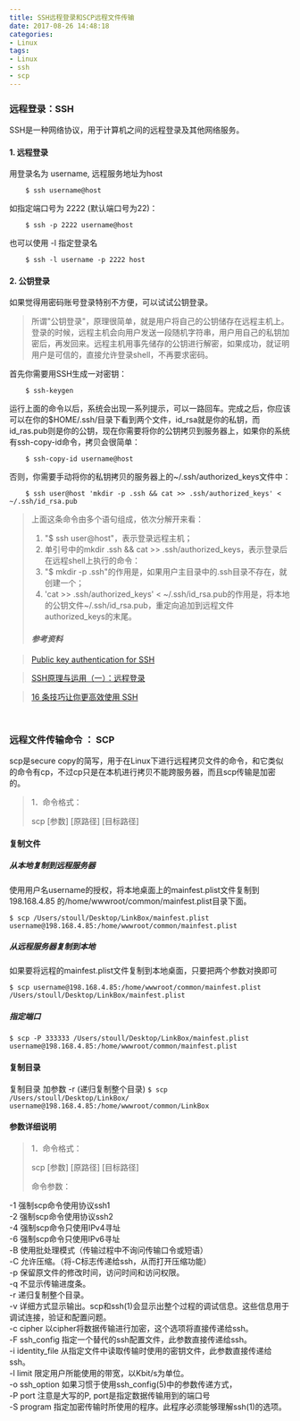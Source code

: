 ```yaml
---
title: SSH远程登录和SCP远程文件传输
date: 2017-08-26 14:48:18
categories:
- Linux
tags:
- Linux
- ssh
- scp
---
```


<!--## SSH远程登录和SCP远程文件传输-->

### 远程登录：SSH

SSH是一种网络协议，用于计算机之间的远程登录及其他网络服务。

#### 1. 远程登录

用登录名为 username, 远程服务地址为host

		$ ssh username@host

<!-- more -->
		
如指定端口号为 2222 (默认端口号为22)：

		$ ssh -p 2222 username@host

也可以使用 -l 指定登录名

		$ ssh -l username -p 2222 host
		
#### 2. 公钥登录
如果觉得用密码账号登录特别不方便，可以试试公钥登录。

> 所谓"公钥登录"，原理很简单，就是用户将自己的公钥储存在远程主机上。登录的时候，远程主机会向用户发送一段随机字符串，用户用自己的私钥加密后，再发回来。远程主机用事先储存的公钥进行解密，如果成功，就证明用户是可信的，直接允许登录shell，不再要求密码。

首先你需要用SSH生成一对密钥：

		$ ssh-keygen
		
运行上面的命令以后，系统会出现一系列提示，可以一路回车。完成之后，你应该可以在你的$HOME/.ssh/目录下看到两个文件，id_rsa就是你的私钥，而id_ras.pub则是你的公钥，现在你需要将你的公钥拷贝到服务器上，如果你的系统有ssh-copy-id命令，拷贝会很简单：

		$ ssh-copy-id username@host
		
否则，你需要手动将你的私钥拷贝的服务器上的~/.ssh/authorized_keys文件中：

		$ ssh user@host 'mkdir -p .ssh && cat >> .ssh/authorized_keys' < ~/.ssh/id_rsa.pub
		
> 上面这条命令由多个语句组成，依次分解开来看：
> 
> 1. "$ ssh user@host"，表示登录远程主机；
> 2. 单引号中的mkdir .ssh && cat >> .ssh/authorized_keys，表示登录后在远程shell上执行的命令：
> 3. "$ mkdir -p .ssh"的作用是，如果用户主目录中的.ssh目录不存在，就创建一个；
> 4. 'cat >> .ssh/authorized_keys' < ~/.ssh/id_rsa.pub的作用是，将本地的公钥文件~/.ssh/id_rsa.pub，重定向追加到远程文件authorized_keys的末尾。
> 
> #### *参考资料*

> [Public key authentication for SSH](https://www.ssh.com/ssh/public-key-authentication)

> [SSH原理与运用（一）：远程登录](http://www.ruanyifeng.com/blog/2011/12/ssh_remote_login.html "一些简单的SSH基础")

> [16 条技巧让你更高效使用 SSH](http://www.ruanyifeng.com/blog/2011/12/ssh_remote_login.html "很COOL 但讲的不是很清晰SSH用法")

<br/>

### 远程文件传输命令 ： SCP

scp是secure copy的简写，用于在Linux下进行远程拷贝文件的命令，和它类似的命令有cp，不过cp只是在本机进行拷贝不能跨服务器，而且scp传输是加密的。
> 1．命令格式：
> 
> scp [参数] [原路径] [目标路径]

#### 复制文件
##### 从本地复制到远程服务器
使用用户名username的授权，将本地桌面上的mainfest.plist文件复制到 198.168.4.85 的/home/wwwroot/common/mainfest.plist目录下面。

`$ scp /Users/stoull/Desktop/LinkBox/mainfest.plist username@198.168.4.85:/home/wwwroot/common/mainfest.plist`

##### 从远程服务器复制到本地
如果要将远程的mainfest.plist文件复制到本地桌面，只要把两个参数对换即可

`$ scp username@198.168.4.85:/home/wwwroot/common/mainfest.plist /Users/stoull/Desktop/LinkBox/mainfest.plist`

##### 指定端口
`$ scp -P 333333 /Users/stoull/Desktop/LinkBox/mainfest.plist username@198.168.4.85:/home/wwwroot/common/mainfest.plist`

#### 复制目录
复制目录 加参数 -r (递归复制整个目录)
`$ scp /Users/stoull/Desktop/LinkBox/ username@198.168.4.85:/home/wwwroot/common/LinkBox`

#### 参数详细说明

> 1．命令格式：
> 
> scp [参数] [原路径] [目标路径]
>
>命令参数：
>
-1  强制scp命令使用协议ssh1  
-2  强制scp命令使用协议ssh2  
-4  强制scp命令只使用IPv4寻址  
-6  强制scp命令只使用IPv6寻址  
-B  使用批处理模式（传输过程中不询问传输口令或短语）  
-C  允许压缩。（将-C标志传递给ssh，从而打开压缩功能）  
-p 保留原文件的修改时间，访问时间和访问权限。  
-q  不显示传输进度条。  
-r  递归复制整个目录。  
-v 详细方式显示输出。scp和ssh(1)会显示出整个过程的调试信息。这些信息用于调试连接，验证和配置问题。   
-c cipher  以cipher将数据传输进行加密，这个选项将直接传递给ssh。   
-F ssh_config  指定一个替代的ssh配置文件，此参数直接传递给ssh。  
-i identity_file  从指定文件中读取传输时使用的密钥文件，此参数直接传递给ssh。    
-l limit  限定用户所能使用的带宽，以Kbit/s为单位。     
-o ssh_option  如果习惯于使用ssh_config(5)中的参数传递方式，   
-P port  注意是大写的P, port是指定数据传输用到的端口号   
-S program  指定加密传输时所使用的程序。此程序必须能够理解ssh(1)的选项。

